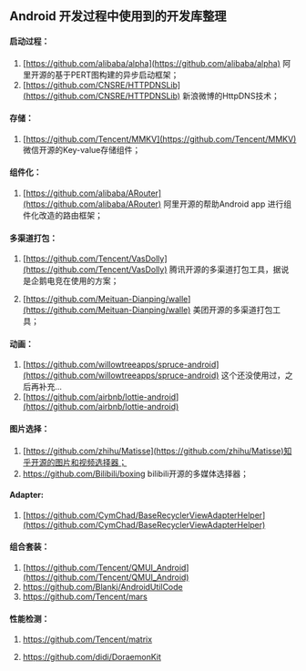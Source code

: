 ## Android 开发过程中使用到的开发库整理

#### 启动过程：

1. [https://github.com/alibaba/alpha](https://github.com/alibaba/alpha)  阿里开源的基于PERT图构建的异步启动框架；
2. [https://github.com/CNSRE/HTTPDNSLib](https://github.com/CNSRE/HTTPDNSLib) 新浪微博的HttpDNS技术；

#### 存储：

1. [https://github.com/Tencent/MMKV](https://github.com/Tencent/MMKV) 微信开源的Key-value存储组件；

#### 组件化：

1. [https://github.com/alibaba/ARouter](https://github.com/alibaba/ARouter) 阿里开源的帮助Android app 进行组件化改造的路由框架；

#### 多渠道打包：

1. [https://github.com/Tencent/VasDolly](https://github.com/Tencent/VasDolly) 腾讯开源的多渠道打包工具，据说是企鹅电竞在使用的方案；

2. [https://github.com/Meituan-Dianping/walle](https://github.com/Meituan-Dianping/walle) 美团开源的多渠道打包工具；

#### 动画：

1. [https://github.com/willowtreeapps/spruce-android](https://github.com/willowtreeapps/spruce-android) 这个还没使用过，之后再补充...
2. [https://github.com/airbnb/lottie-android](https://github.com/airbnb/lottie-android)

#### 图片选择：

1. [https://github.com/zhihu/Matisse](https://github.com/zhihu/Matisse)知乎开源的图片和视频选择器；
2. https://github.com/Bilibili/boxing bilibili开源的多媒体选择器；

#### Adapter:
1. [https://github.com/CymChad/BaseRecyclerViewAdapterHelper](https://github.com/CymChad/BaseRecyclerViewAdapterHelper)

#### 组合套装：

1. [https://github.com/Tencent/QMUI_Android](https://github.com/Tencent/QMUI_Android)
2. https://github.com/Blankj/AndroidUtilCode
3. https://github.com/Tencent/mars

#### 性能检测：

1. https://github.com/Tencent/matrix

2. https://github.com/didi/DoraemonKit
